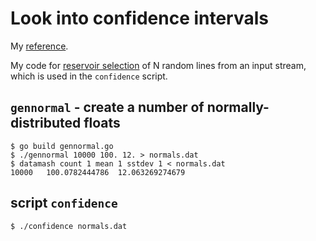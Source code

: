 # Look into confidence intervals

My [reference](https://www.mathsisfun.com/data/confidence-interval.html).

My code for [reservoir selection](https://github.com/bediger4000/reservoir-sampling) of N random lines from
an input stream, which is used in the `confidence` script.

## `gennormal` - create a number of normally-distributed floats

```
$ go build gennormal.go
$ ./gennormal 10000 100. 12. > normals.dat
$ datamash count 1 mean 1 sstdev 1 < normals.dat
10000   100.0782444786  12.063269274679
```

## script `confidence`

```
$ ./confidence normals.dat
```
